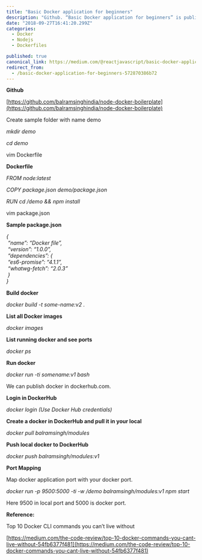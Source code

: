 ```yaml
---
title: "Basic Docker application for beginners"
description: "Github. “Basic Docker application for beginners” is published by React Engineer"
date: "2018-09-27T16:41:20.299Z"
categories: 
  - Docker
  - Nodejs
  - Dockerfiles

published: true
canonical_link: https://medium.com/@reactjavascript/basic-docker-application-for-beginners-572870386b72
redirect_from:
  - /basic-docker-application-for-beginners-572870386b72
---
```


**Github**

[https://github.com/balramsinghindia/node-docker-boilerplate](https://github.com/balramsinghindia/node-docker-boilerplate)

Create sample folder with name demo

_mkdir demo_

_cd demo_

vim Dockerfile

**Dockerfile**

_FROM node:latest_

_COPY package.json demo/package.json_

_RUN cd /demo && npm install_

vim package.json

**Sample package.json**

_{  
 “name”: “Docker file”,  
 “version”: “1.0.0”,  
 “dependencies”: {  
 “es6-promise”: “4.1.1”,  
 “whatwg-fetch”: “2.0.3”  
 }  
}_

**Build docker**

_docker build -t some-name:v2 ._

**List all Docker images**

_docker images_

**List running docker and see ports**

_docker ps_

**Run docker**

_docker run -ti somename:v1 bash_

We can publish docker in dockerhub.com.

**Login in DockerHub**

_docker login (Use Docker Hub credentials)_

**Create a docker in DockerHub and pull it in your local**

_docker pull balramsingh/modules_

**Push local docker to DockerHub**

_docker push balramsingh/modules:v1_

**Port Mapping**

Map docker application port with your docker port.

_docker run -p 9500:5000 -ti -w /demo balramsingh/modules:v1 npm start_

Here 9500 in local port and 5000 is docker port.

**Reference:**

Top 10 Docker CLI commands you can’t live without

[https://medium.com/the-code-review/top-10-docker-commands-you-cant-live-without-54fb6377f481](https://medium.com/the-code-review/top-10-docker-commands-you-cant-live-without-54fb6377f481)
